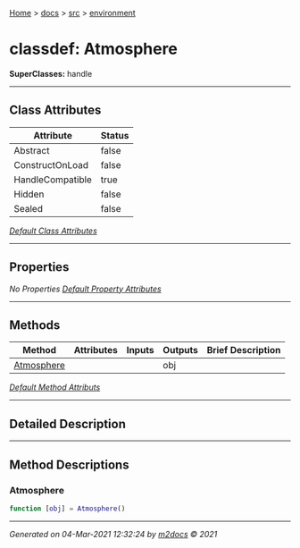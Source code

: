 [Home](../../index.md) > [docs](../../docs_index.md) > [src](../src_index.md) > [environment](environment_index.md)  


# classdef: Atmosphere

**SuperClasses:** handle



 ***

## Class Attributes

<div class="table-wrapper" markdown="block">

| Attribute         | Status   |
| ----------------- | -------- |
| Abstract | false | 
| ConstructOnLoad | false | 
| HandleCompatible | true | 
| Hidden | false | 
| Sealed | false | 


</div>


[*Default Class Attributes*](https://www.mathworks.com/help/matlab/matlab_oop/class-attributes.html)

 ***

## Properties

*No Properties*
[*Default Property Attributes*](https://www.mathworks.com/help/matlab/matlab_oop/property-attributes.html)

 ***

## Methods

<div class="table-wrapper" markdown="block">

| Method | Attributes | Inputs | Outputs | Brief Description |
| ------ | ---------- | ------ | ------- | ----------------- |
| [Atmosphere](#atmosphere) |   |  | obj |  |


</div>


[*Default Method Attributs*](https://www.mathworks.com/help/matlab/matlab_oop/method-attributes.html)

 ***

## Detailed Description



 ***

## Method Descriptions

### Atmosphere

```matlab
function [obj] = Atmosphere()
```




***

*Generated on 04-Mar-2021 12:32:24 by [m2docs](https://github.com/crgnam-research/m2docs) © 2021*
